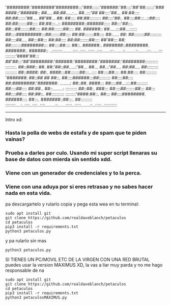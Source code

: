 '########:'########'########:::'###::::::'######:'##::::'##'##:::::::'#######::'######::
 ##.... ##:##.....:... ##..:::'## ##::::'##... ##:##:::: ##:##::::::'##.... ##'##... ##:
 ##:::: ##:##::::::::: ##::::'##:. ##::::##:::..::##:::: ##:##:::::::##:::: ##:##:::..::
 ########::######::::: ##:::'##:::. ##:::##:::::::##:::: ##:##:::::::##:::: ##. ######::
 ##.....:::##...:::::: ##::::#########:::##:::::::##:::: ##:##:::::::##:::: ##:..... ##:
 ##::::::::##::::::::: ##::::##.... ##:::##::: ##:##:::: ##:##:::::::##:::: ##'##::: ##:
 ##::::::::########::: ##::::##:::: ##::. ######:. #######::########. #######:. ######::
..::::::::........::::..::::..:::::..::::......:::.......::........::.......:::......:::
::::::::'####'##::: ##'##:::'##'########:'######:'########:'#######:'########:::::::::: 
::::::::. ##::###:: ##. ##:'##::##.....:'##... ##... ##..:'##.... ##:##.... ##::::::::: 
::::::::: ##::####: ##:. ####:::##:::::::##:::..:::: ##::::##:::: ##:##:::: ##::::::::: 
'#######: ##::## ## ##::. ##::::######:::##::::::::: ##::::##:::: ##:########:'#######: 
........: ##::##. ####::: ##::::##...::::##::::::::: ##::::##:::: ##:##.. ##::........: 
::::::::: ##::##:. ###::: ##::::##:::::::##::: ##::: ##::::##:::: ##:##::. ##:::::::::: 
::::::::'####:##::. ##::: ##::::########. ######:::: ##:::. #######::##:::. ##::::::::: 
::::::::....:..::::..::::..::::........::......:::::..:::::.......::..:::::..:::::::::: 

---

Intro xd:

### Hasta la polla de webs de estafa y de spam que te piden vainas?
### Prueba a darles por culo. Usando mi super script llenaras su base de datos con mierda sin sentido xdd.
### Viene con un generador de credenciales y to la perca.
### Viene con una aduya por si eres retrasao y no sabes hacer nada en esta vida.
  
  
pa descargartelo y rularlo copia y pega esta wea en tu terminal:
  
```
sudo apt install git
git clone https://github.com/realdaveblanch/petaculos
cd petaculos
pip3 install -r requirements.txt
python3 petaculos.py
```
y  pa rularlo sin mas
  
```
python3 petaculos.py
```
  
  
SI TIENES UN PC/MOVIL ETC DE LA VIRGEN CON UNA RED BRUTAL puedes usar la version MAXIMUS XD, la vas a liar muy parda y no me hago responsable de na
  
```
sudo apt install git
git clone https://github.com/realdaveblanch/petaculos
cd petaculos
pip3 install -r requirements.txt
python3 petaculosMAXIMUS.py
```
